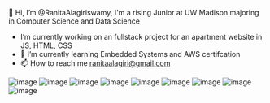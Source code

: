 👋 Hi, I’m @RanitaAlagiriswamy, I'm a rising Junior at UW Madison majoring in Computer Science and Data Science
- I’m currently working on an fullstack project for an apartment website in JS, HTML, CSS
- 🌱 I’m currently learning Embedded Systems and AWS certifcation
- 📫 How to reach me ranitaalagiri@gmail.com

![image](https://github.com/user-attachments/assets/fa678b90-a416-4f7d-a237-7dc277a7cf6a)
![image](https://github.com/user-attachments/assets/d3aeea68-2d62-410e-b54a-1b9ee4311877)
![image](https://github.com/user-attachments/assets/d1516bd8-ea13-415b-a925-48fc10678b15)
![image](https://github.com/user-attachments/assets/84d0d524-cbfd-4e1a-8fc8-80ee83e233f8)
![image](https://github.com/user-attachments/assets/f2eccdc3-c0d0-4357-9f86-eeb0014d16a7)
![image](https://github.com/user-attachments/assets/820a0d0f-a070-46d2-9a51-f299356e0b9d)
![image](https://github.com/user-attachments/assets/a5ab87a9-3319-48ec-8b68-0409faae437f)
![image](https://github.com/user-attachments/assets/71fa8772-f4dc-44a4-abe8-75dd4e3c214e)
![image](https://github.com/user-attachments/assets/876530f7-ef9b-4f59-8478-c7692f97d2c2)
